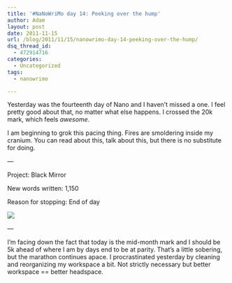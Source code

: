 ```yaml
---
title: '#NaNoWriMo day 14: Peeking over the hump'
author: Adam
layout: post
date: 2011-11-15
url: /blog/2011/11/15/nanowrimo-day-14-peeking-over-the-hump/
dsq_thread_id:
  - 472914716
categories:
  - Uncategorized
tags:
  - nanowrimo

---
```

Yesterday was the fourteenth day of Nano and I haven&#8217;t missed a one. I feel pretty good about that, no matter what else happens. I crossed the 20k mark, which feels _awesome_.

I am beginning to grok this pacing thing. Fires are smoldering inside my cranium. You can read about this, talk about this, but there is no substitute for doing.

—
  
Project: Black Mirror
  
New words written: 1,150
  
Reason for stopping: End of day

![][1]
  
—

I&#8217;m facing down the fact that today is the mid-month mark and I should be 5k ahead of where I am by days end to be at parity. That&#8217;s a little sobering, but the marathon continues apace. I procrastinated yesterday by cleaning and reorganizing my workspace a bit. Not strictly necessary but better workspace == better headspace.

 [1]: http://picometer.writertopia.com/words=20236&target=50000